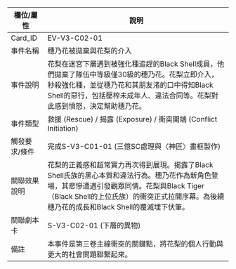 | 欄位/屬性 | 說明 |
|---|---|
| Card_ID | EV-V3-C02-01 |
| 事件名稱 | 穗乃花被拋棄與花梨的介入 |
| 事件說明 | 花梨在迷宮下層遇到被強化種追趕的Black Shell成員，他們拋棄了隊伍中等級僅30級的穗乃花。花梨立即介入，秒殺強化種，並從穗乃花和其朋友渚的口中得知Black Shell的惡行，包括壓榨未成年人、違法合同等。花梨對此感到憤怒，決定幫助穗乃花。 |
| 事件類型 | 救援 (Rescue) / 揭露 (Exposure) / 衝突開端 (Conflict Initiation) |
| 觸發要求/條件 | 完成S-V3-C01-01 (三億SC處理與〈神匠〉畫框製作) |
| 關聯效果說明 | 花梨的正義感和超常實力再次得到展現。揭露了Black Shell氏族的黑心本質和違法行為。穗乃花作為新角色登場，其悲慘遭遇引發觀眾同情。花梨與Black Tiger（Black Shell的上位氏族）的衝突正式拉開序幕。為後續穗乃花的成長和Black Shell的覆滅埋下伏筆。 |
| 關聯劇本卡 | S-V3-C02-01 (下層的異物) |
| 備註 | 本事件是第三卷主線衝突的關鍵點，將花梨的個人行動與更大的社會問題聯繫起來。 |
